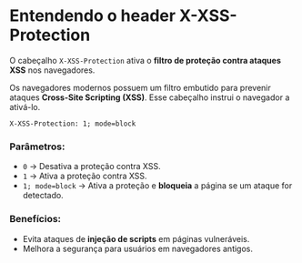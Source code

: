 # Entendendo o header X-XSS-Protection

O cabeçalho `X-XSS-Protection` ativa o **filtro de proteção contra ataques XSS** nos navegadores.

Os navegadores modernos possuem um filtro embutido para prevenir ataques **Cross-Site Scripting (XSS)**. Esse cabeçalho instrui o navegador a ativá-lo.

```http
X-XSS-Protection: 1; mode=block
```

### Parâmetros:

- `0` → Desativa a proteção contra XSS.
- `1` → Ativa a proteção contra XSS.
- `1; mode=block` → Ativa a proteção e **bloqueia** a página se um ataque for detectado.

### Benefícios:

- Evita ataques de **injeção de scripts** em páginas vulneráveis.  
- Melhora a segurança para usuários em navegadores antigos.  